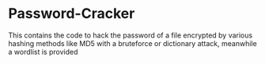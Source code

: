 # Password-Cracker
This contains the code to hack the password of a file encrypted by various hashing methods like MD5 with a bruteforce or dictionary attack, meanwhile a wordlist is provided
